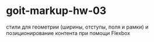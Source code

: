 # goit-markup-hw-03
стили для геометрии (ширины, отступы, поля и рамки) и позиционирование контента при помощи Flexbox
